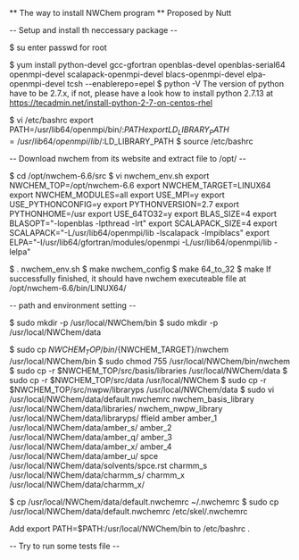 ** The way to install NWChem program
** Proposed by Nutt

-- Setup and install th neccessary package --

$ su
enter passwd for root

$ yum install python-devel gcc-gfortran openblas-devel openblas-serial64 openmpi-devel scalapack-openmpi-devel blacs-openmpi-devel elpa-openmpi-devel tcsh --enablerepo=epel
$ python -V
The version of python have to be 2.7.x, if not, please have a look how to install python 2.7.13 at https://tecadmin.net/install-python-2-7-on-centos-rhel

$ vi /etc/bashrc
export PATH=/usr/lib64/openmpi/bin/:$PATH
export LD_LIBRARY_PATH=/usr/lib64/openmpi/lib/:$LD_LIBRARY_PATH
$ source /etc/bashrc

-- Download nwchem from its website and extract file to /opt/ --

$ cd /opt/nwchem-6.6/src
$ vi nwchem_env.sh
export NWCHEM_TOP=/opt/nwchem-6.6
export NWCHEM_TARGET=LINUX64
export NWCHEM_MODULES=all
export USE_MPI=y
export USE_PYTHONCONFIG=y
export PYTHONVERSION=2.7
export PYTHONHOME=/usr
export USE_64TO32=y
export BLAS_SIZE=4
export BLASOPT="-lopenblas -lpthread -lrt"
export SCALAPACK_SIZE=4
export SCALAPACK="-L/usr/lib64/openmpi/lib -lscalapack -lmpiblacs"
export ELPA="-I/usr/lib64/gfortran/modules/openmpi -L/usr/lib64/openmpi/lib -lelpa"

$ . nwchem_env.sh
$ make nwchem_config
$ make 64_to_32
$ make
If successfully finished, it should have nwchem executeable file at /opt/nwchem-6.6/bin/LINUX64/

-- path and environment setting --

$ sudo mkdir -p /usr/local/NWChem/bin
$ sudo mkdir -p /usr/local/NWChem/data

$ sudo cp $NWCHEM_TOP/bin/${NWCHEM_TARGET}/nwchem /usr/local/NWChem/bin
$ sudo chmod 755 /usr/local/NWChem/bin/nwchem
$ sudo cp -r $NWCHEM_TOP/src/basis/libraries /usr/local/NWChem/data
$ sudo cp -r $NWCHEM_TOP/src/data /usr/local/NWChem
$ sudo cp -r $NWCHEM_TOP/src/nwpw/libraryps /usr/local/NWChem/data
$ sudo vi /usr/local/NWChem/data/default.nwchemrc
nwchem_basis_library /usr/local/NWChem/data/libraries/
nwchem_nwpw_library /usr/local/NWChem/data/libraryps/
ffield amber
amber_1 /usr/local/NWChem/data/amber_s/
amber_2 /usr/local/NWChem/data/amber_q/
amber_3 /usr/local/NWChem/data/amber_x/
amber_4 /usr/local/NWChem/data/amber_u/
spce /usr/local/NWChem/data/solvents/spce.rst
charmm_s /usr/local/NWChem/data/charmm_s/
charmm_x /usr/local/NWChem/data/charmm_x/

$ cp /usr/local/NWChem/data/default.nwchemrc ~/.nwchemrc
$ sudo cp /usr/local/NWChem/data/default.nwchemrc /etc/skel/.nwchemrc

Add
export PATH=$PATH:/usr/local/NWChem/bin
to /etc/bashrc .

-- Try to run some tests file --
